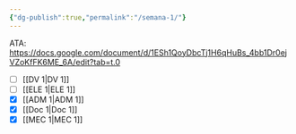 ```yaml
---
{"dg-publish":true,"permalink":"/semana-1/"}
---
```


ATA: https://docs.google.com/document/d/1ESh1QoyDbcTj1H6qHuBs_4bb1Dr0ejVZoKfFK6ME_6A/edit?tab=t.0
- [ ] [[DV 1\|DV 1]]
- [ ] [[ELE 1\|ELE 1]]
- [x] [[ADM 1\|ADM 1]]
- [x] [[Doc 1\|Doc 1]]
- [x] [[MEC 1\|MEC 1]]